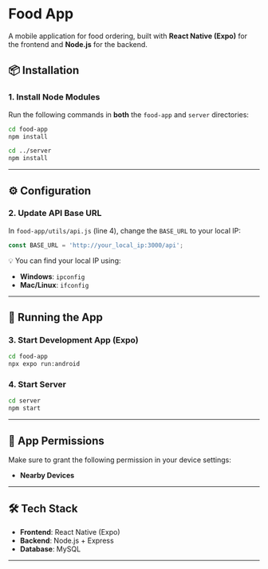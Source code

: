 # Food App

A mobile application for food ordering, built with **React Native (Expo)** for the frontend and **Node.js** for the backend.

## 📦 Installation

### 1. Install Node Modules

Run the following commands in **both** the `food-app` and `server` directories:

```bash
cd food-app
npm install

cd ../server
npm install
```

---

## ⚙️ Configuration

### 2. Update API Base URL

In `food-app/utils/api.js` (line 4), change the `BASE_URL` to your local IP:

```javascript
const BASE_URL = 'http://your_local_ip:3000/api';
```

💡 You can find your local IP using:

* **Windows**: `ipconfig`
* **Mac/Linux**: `ifconfig`

---

## 🚀 Running the App

### 3. Start Development App (Expo)

```bash
cd food-app
npx expo run:android
```

### 4. Start Server

```bash
cd server
npm start
```

---

## 📱 App Permissions

Make sure to grant the following permission in your device settings:

* **Nearby Devices**

---

## 🛠 Tech Stack

* **Frontend**: React Native (Expo)
* **Backend**: Node.js + Express
* **Database**: MySQL

---
